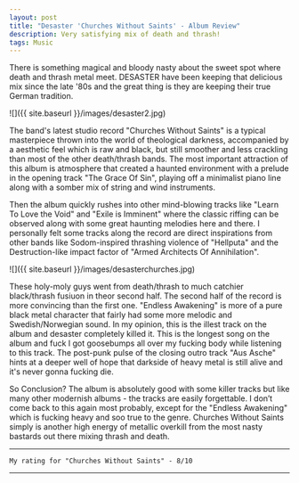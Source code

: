 ```yaml
---
layout: post
title: "Desaster 'Churches Without Saints' - Album Review"
description: Very satisfying mix of death and thrash!
tags: Music
---
```


There is something magical and bloody nasty about the sweet 
spot where death and thrash metal meet. DESASTER have been keeping that delicious mix 
since the late '80s and the great thing is they are keeping their true German tradition.

![]({{ site.baseurl }}/images/desaster2.jpg)

The band's latest studio record "Churches Without Saints" is a typical masterpiece thrown 
into the world of theological darkness, accompanied by a aesthetic feel which is raw and black, 
but still smoother and less crackling than most of the other death/thrash bands. 
The most important attraction of this album is atmosphere that created a haunted environment with a prelude in 
the opening track "The Grace Of Sin", playing off a minimalist piano line along with a somber mix of string and wind instruments.

Then the album quickly rushes into other mind-blowing tracks like "Learn To Love the Void" and "Exile is Imminent" where the classic riffing 
can be observed along with some great haunting melodies here and there. I personally felt some tracks along the record are direct 
inspirations from other bands like Sodom-inspired thrashing violence of "Hellputa" and 
the Destruction-like impact factor of "Armed Architects Of Annihilation".

![]({{ site.baseurl }}/images/desasterchurches.jpg)

These holy-moly guys went from death/thrash to much catchier black/thrash fusiuon in theor second half. The second half of the record is more 
convincing than the first one. "Endless Awakening" is more of a pure black metal character that fairly had some more melodic and Swedish/Norwegian sound. 
In my opinion, this is the illest track on the album and desaster completely killed it. This is the longest song on the album and fuck I got goosebumps all over 
my fucking body while listening to this track. The post-punk pulse of the closing outro track "Aus Asche" 
hints at a deeper well of hope that darkside of heavy metal is still alive and it's never gonna fucking die.

So Conclusion?
The album is absolutely good with some killer tracks but like many other modernish albums - the tracks are easily forgettable. 
I don’t come back to this again most probably, except for the "Endless Awakening" which is fucking heavy and soo true to the genre. 
Churches Without Saints simply is another high energy of metallic overkill from the most nasty bastards out there mixing thrash and death.

---

`My rating for "Churches Without Saints" - 8/10`

---

